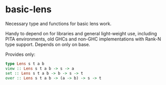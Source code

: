 basic-lens
=====

Necessary type and functions for basic lens work.

Handy to depend on for libraries and general light-weight use,
including PITA environments, old GHCs and non-GHC implementations with
Rank-N type support. Depends on only on base.

Provides only:

``` haskell
type Lens s t a b
view :: Lens s t a b -> s -> a
set :: Lens s t a b -> b -> s -> t
over :: Lens s t a b -> (a -> b) -> s -> t
```
